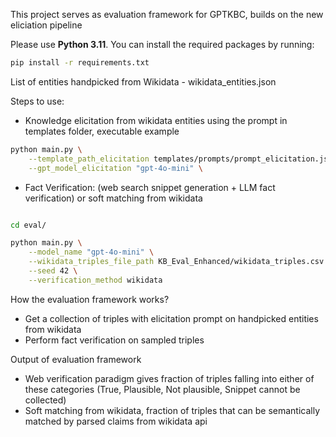 This project serves as evaluation framework for GPTKBC, builds on the new eliciation pipeline

Please use **Python 3.11**. You can install the required packages by running:

```bash
pip install -r requirements.txt
```

List of entities handpicked from Wikidata - wikidata_entities.json

Steps to use:
- Knowledge elicitation from wikidata entities using the prompt in templates folder, executable example

```bash
python main.py \
    --template_path_elicitation templates/prompts/prompt_elicitation.json.jinja \
    --gpt_model_elicitation "gpt-4o-mini" \
```

- Fact Verification: (web search snippet generation +  LLM fact verification) or soft matching from wikidata

```bash

cd eval/

python main.py \
    --model_name "gpt-4o-mini" \
    --wikidata_triples_file_path KB_Eval_Enhanced/wikidata_triples.csv \
    --seed 42 \
    --verification_method wikidata
```


How the evaluation framework works?
- Get a collection of triples with elicitation prompt on handpicked entities from wikidata
- Perform fact verification on sampled triples

Output of evaluation framework
- Web verification paradigm gives fraction of triples falling into either of these categories (True, Plausible, Not plausible, Snippet cannot be collected)
- Soft matching from wikidata, fraction of triples that can be semantically matched by parsed claims from wikidata api